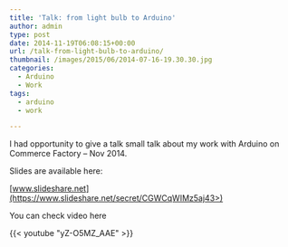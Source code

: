 ```yaml
---
title: 'Talk: from light bulb to Arduino'
author: admin
type: post
date: 2014-11-19T06:08:15+00:00
url: /talk-from-light-bulb-to-arduino/
thumbnail: /images/2015/06/2014-07-16-19.30.30.jpg
categories:
  - Arduino
  - Work
tags:
  - arduino
  - work

---
```

I had opportunity to give a talk small talk about my work with Arduino on Commerce Factory &#8211; Nov 2014.

Slides are available here:

[www.slideshare.net](https://www.slideshare.net/secret/CGWCqWIMz5aj43>)

You can check video here

{{< youtube "yZ-O5MZ_AAE" >}}